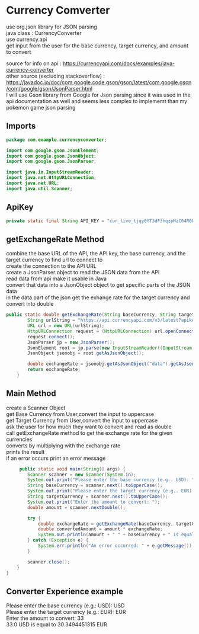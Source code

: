 # Currency Comverter 

use org.json library for JSON parsing <br>
java class : CurrencyConverter <br>
use currency.api <br>
get input from the user for the base currency, target currency, and amount to convert <br>

source for info on api : https://currencyapi.com/docs/examples/java-currency-converter <br>
other source (excluding stackoverflow) : https://javadoc.io/doc/com.google.code.gson/gson/latest/com.google.gson/com/google/gson/JsonParser.html <br>
I will use Gson library from Google for Json parsing since it was used in the api documentation as well and seems less complex to implememt than my pokemon game json parsing <br>

## Imports 

```java
package com.example.currencyconverter;

import com.google.gson.JsonElement;
import com.google.gson.JsonObject;
import com.google.gson.JsonParser;

import java.io.InputStreamReader;
import java.net.HttpURLConnection;
import java.net.URL;
import java.util.Scanner;
```


## ApiKey 

```java
private static final String API_KEY = "cur_live_tjqy0YT3dF3hqzpHzC04R0FE4NvVq36Oc1F3Wc6D";
```

## getExchangeRate Method 
combine the base URL of the API, the API key, the base currency, and the target currency to find url to connect to <br> 
create the connection to the API URL <br> 
create a JsonParser object to read the JSON data from the API <br> 
read data from api make it usable in Java <br> 
convert that data into a JsonObject object to get specific parts of the JSON data <br> 
in the data part of the json get the exhange rate for the target currency  and convert into double <br>

```java
public static double getExchangeRate(String baseCurrency, String targetCurrency) throws Exception {
        String urlString = "https://api.currencyapi.com/v3/latest?apikey=" + API_KEY + "&base_currency=" + baseCurrency + "&currencies=" + targetCurrency;
        URL url = new URL(urlString);
        HttpURLConnection request = (HttpURLConnection) url.openConnection();
        request.connect();
        JsonParser jp = new JsonParser();
        JsonElement root = jp.parse(new InputStreamReader((InputStream) request.getContent()));
        JsonObject jsonobj = root.getAsJsonObject();

        double exchangeRate = jsonobj.getAsJsonObject("data").getAsJsonObject(targetCurrency).get("value").getAsDouble();
        return exchangeRate;
    }
```


## Main Method 
create a Scanner Object <br> 
get Base Currency from User,convert the input to uppercase <br> 
get Target Currency from User,convert the input to uppercase <br> 
ask the user for how much they want to convert and read as double <br> 
call getExchangeRate method to get the exchange rate for the given currencies <br> 
converts by multiplying with the exchange rate <br> 
prints the result  <br> 
if an error occurs print an error message  <br> 


```java
     public static void main(String[] args) {
        Scanner scanner = new Scanner(System.in);
        System.out.print("Please enter the base currency (e.g.. USD): ");
        String baseCurrency = scanner.next().toUpperCase();
        System.out.print("Please enter the target currency (e.g.. EUR): ");
        String targetCurrency = scanner.next().toUpperCase();
        System.out.print("Enter the amount to convert: ");
        double amount = scanner.nextDouble();

        try {
            double exchangeRate = getExchangeRate(baseCurrency, targetCurrency);
            double convertedAmount = amount * exchangeRate;
            System.out.println(amount + " " + baseCurrency + " is equal to " + convertedAmount + " " + targetCurrency);
        } catch (Exception e) {
            System.err.println("An error occurred: " + e.getMessage());
        }

        scanner.close();
    }
}


```



## Converter Experience example 

Please enter the base currency (e.g.: USD): USD <br> 
Please enter the target currency (e.g.: EUR): EUR <br> 
Enter the amount to convert: 33 <br> 
33.0 USD is equal to 30.3494451315 EUR <br> 

```java
```





```java
```







```java
```






```java
```



